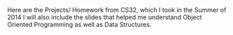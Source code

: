 Here are the Projects/ Homework from CS32, which I took in the Summer of 2014
I will also include the slides that helped me understand Object Oriented Programming as well as Data Structures.